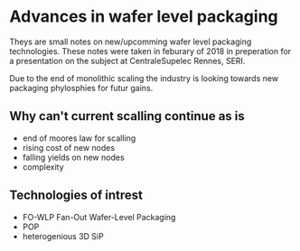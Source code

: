 # Advances in wafer level packaging

Theys are small notes on new/upcomming wafer level packaging technologies. These notes 
were taken in feburary of 2018 in preperation for a presentation on the subject at 
CentraleSupelec Rennes, SERI.

Due to the end of monolithic scaling the industry is looking towards new packaging 
phylosphies for futur gains. 

## Why can't current scalling continue as is 

- end of moores law for scalling 
- rising cost of new nodes 
- falling yields on new nodes
- complexity 

## Technologies of intrest

- FO-WLP Fan-Out Wafer-Level Packaging
- POP 
- heterogenious 3D SiP
